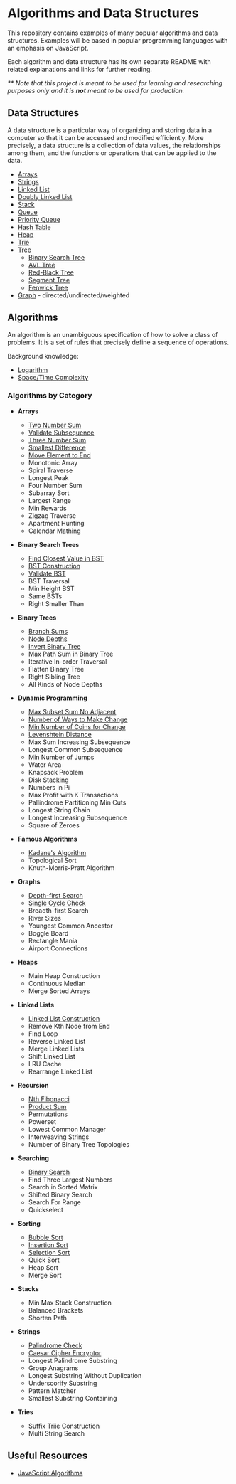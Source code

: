 # Algorithms and Data Structures

This repository contains examples of many popular algorithms and data structures. Examples will be based in popular programming languages with an emphasis on JavaScript.

Each algorithm and data structure has its own separate README with related explanations and links for further reading.

_\*\* Note that this project is meant to be used for learning and researching purposes only and it is **not** meant to be used for production._

## Data Structures
A data structure is a particular way of organizing and storing data in a computer so that it can be accessed and modified efficiently. More precisely, a data structure is a collection of data values, the relationships among them, and the functions or operations that can be applied to the data.

* [Arrays](src/data-structures/arrays)
* [Strings](src/data-structures/strings)
* [Linked List](src/data-structures/linked-list)
* [Doubly Linked List](src/data-structures/doubly-linked-list)
* [Stack](src/data-structures/stack)
* [Queue](src/data-structures/queue)
* [Priority Queue](src/data-structures/priority-queue)
* [Hash Table](src/data-structures/hash-table)
* [Heap](src/data-structures/heap)
* [Trie](src/data-structures/trie)
* [Tree](src/data-structures/tree)
    * [Binary Search Tree](src/data-structures/tree/binary-search-tree)
    * [AVL Tree](src/data-structures/tree/avl-tree)
    * [Red-Black Tree](src/data-structures/tree/red-black-tree)
    * [Segment Tree](src/data-structures/tree/segment-tree)
    * [Fenwick Tree](src/data-structures/tree/fenwick-tree)
* [Graph](src/data-structures/graph) - directed/undirected/weighted

## Algorithms

An algorithm is an unambiguous specification of how to solve a class of problems. It is a set of rules that precisely define a sequence of operations.

Background knowledge:
* [Logarithm](src/algorithms/review/logarithm)
* [Space/Time Complexity](src/algorithms/review/complexity)

### Algorithms by Category
* **Arrays**
  * [Two Number Sum](src/algorithms/arrays/two-number-sum)
  * [Validate Subsequence](src/algorithms/arrays/validate-subsequence)
  * [Three Number Sum](src/algorithms/arrays/three-number-sum)
  * [Smallest Difference](src/algorithms/arrays/smallest-difference)
  * [Move Element to End](src/algorithms/arrays/move-element-to-end)
  * Monotonic Array
  * Spiral Traverse
  * Longest Peak
  * Four Number Sum
  * Subarray Sort
  * Largest Range
  * Min Rewards
  * Zigzag Traverse
  * Apartment Hunting
  * Calendar Mathing

* **Binary Search Trees**
  * [Find Closest Value in BST](src/algorithms/binary-search-trees/closest-val-in-BST)
  * [BST Construction](src/algorithms/binary-search-trees/bst-construction)
  * [Validate BST](src/algorithms/binary-search-trees/validate-bst)
  * BST Traversal
  * Min Height BST
  * Same BSTs
  * Right Smaller Than

* **Binary Trees**
  * [Branch Sums](src/algorithms/binary-trees/branch-sums)
  * [Node Depths](src/algorithms/binary-trees/node-depths)
  * [Invert Binary Tree](src/algorithms/binary-trees/invert-binary-tree)
  * Max Path Sum in Binary Tree
  * Iterative In-order Traversal
  * Flatten Binary Tree
  * Right Sibling Tree
  * All Kinds of Node Depths

* **Dynamic Programming**
  * [Max Subset Sum No Adjacent](src/algorithms/dynamic-programming/max-subset-sum-no-adjacent)
  * [Number of Ways to Make Change](src/algorithms/dynamic-programming/number-of-ways-to-make-change)
  * [Min Number of Coins for Change](src/algorithms/dynamic-programming/min-number-of-coins-for-change)
  * [Levenshtein Distance](src/algorithms/dynamic-programming/levenshtein-distance)
  * Max Sum Increasing Subsequence
  * Longest Common Subsequence
  * Min Number of Jumps
  * Water Area
  * Knapsack Problem
  * Disk Stacking
  * Numbers in Pi
  * Max Profit with K Transactions
  * Pallindrome Partitioning Min Cuts
  * Longest String Chain
  * Longest Increasing Subsequence
  * Square of Zeroes

* **Famous Algorithms**
  * [Kadane's Algorithm](src/algorithms/famous-algorithms/kadanes-algorithm)
  * Topological Sort
  * Knuth-Morris-Pratt Algorithm

* **Graphs**
  * [Depth-first Search](src/algorithms/graphs/depth-first-search)
  * [Single Cycle Check](src/algorithms/graphs/single-cycle-check)
  * Breadth-first Search
  * River Sizes
  * Youngest Common Ancestor
  * Boggle Board
  * Rectangle Mania
  * Airport Connections

* **Heaps**
  * Main Heap Construction
  * Continuous Median
  * Merge Sorted Arrays

* **Linked Lists**
  * [Linked List Construction](src/algorithms/linked-lists/linked-list-construction)
  * Remove Kth Node from End
  * Find Loop
  * Reverse Linked List
  * Merge Linked Lists
  * Shift Linked List
  * LRU Cache
  * Rearrange Linked List

* **Recursion**
  * [Nth Fibonacci](src/algorithms/recursion/nth-fibonacci)
  * [Product Sum](src/algorithms/recursion/product-sum)
  * Permutations
  * Powerset
  * Lowest Common Manager
  * Interweaving Strings
  * Number of Binary Tree Topologies

* **Searching**
  * [Binary Search](src/algorithms/searching/binary-search)
  * Find Three Largest Numbers
  * Search in Sorted Matrix
  * Shifted Binary Search
  * Search For Range
  * Quickselect

* **Sorting**
  * [Bubble Sort](src/algorithms/sorting/bubble-sort)
  * [Insertion Sort](src/algorithms/sorting/insertion-sort)
  * [Selection Sort](src/algorithms/sorting/selection-sort)
  * Quick Sort
  * Heap Sort
  * Merge Sort

* **Stacks**
  * Min Max Stack Construction
  * Balanced Brackets
  * Shorten Path

* **Strings**
  * [Palindrome Check](src/algorithms/strings/palindrome-check)
  * [Caesar Cipher Encryptor](src/algorithms/strings/caesar-cipher-encryptor)
  * Longest Palindrome Substring
  * Group Anagrams
  * Longest Substring Without Duplication
  * Underscorify Substring
  * Pattern Matcher
  * Smallest Substring Containing

* **Tries**
  * Suffix Triie Construction
  * Multi String Search

## Useful Resources
* [JavaScript Algorithms](https://github.com/trekhleb/javascript-algorithms)
